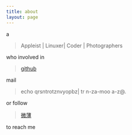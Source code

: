 ```yaml
---
title: about
layout: page
---
```


a

> Appleist | Linuxer| Coder | Photographers

who involved in 

> [github](https://github.com/liutaihua)

mail 

> echo qrsntrotznvyopbz| tr n-za-moo a-z@.

or follow 

> [微薄](http://weibo.com/defage/)

to reach me
